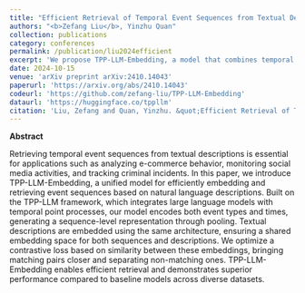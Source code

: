 ```yaml
---
title: "Efficient Retrieval of Temporal Event Sequences from Textual Descriptions"
authors: "<b>Zefang Liu</b>, Yinzhu Quan"
collection: publications
category: conferences
permalink: /publication/liu2024efficient
excerpt: 'We propose TPP-LLM-Embedding, a model that combines temporal and event-type information for efficient retrieval of event sequences from textual descriptions, outperforming baseline models across diverse datasets.'
date: 2024-10-15
venue: 'arXiv preprint arXiv:2410.14043'
paperurl: 'https://arxiv.org/abs/2410.14043'
codeurl: 'https://github.com/zefang-liu/TPP-LLM-Embedding'
dataurl: 'https://huggingface.co/tppllm'
citation: 'Liu, Zefang and Quan, Yinzhu. &quot;Efficient Retrieval of Temporal Event Sequences from Textual Descriptions.&quot; <i>arXiv preprint arXiv:2410.14043</i> (2024).'
---
```


**Abstract**

Retrieving temporal event sequences from textual descriptions is essential for applications such as analyzing e-commerce behavior, monitoring social media activities, and tracking criminal incidents. In this paper, we introduce TPP-LLM-Embedding, a unified model for efficiently embedding and retrieving event sequences based on natural language descriptions. Built on the TPP-LLM framework, which integrates large language models with temporal point processes, our model encodes both event types and times, generating a sequence-level representation through pooling. Textual descriptions are embedded using the same architecture, ensuring a shared embedding space for both sequences and descriptions. We optimize a contrastive loss based on similarity between these embeddings, bringing matching pairs closer and separating non-matching ones. TPP-LLM-Embedding enables efficient retrieval and demonstrates superior performance compared to baseline models across diverse datasets.
